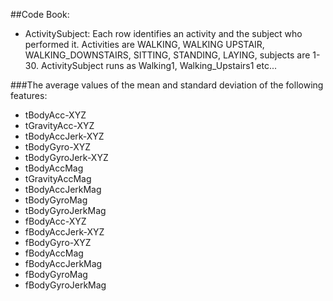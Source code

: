 ##Code Book:

- ActivitySubject: Each row identifies an activity and the subject who performed it. Activities are  WALKING, WALKING UPSTAIR, WALKING_DOWNSTAIRS, SITTING, STANDING, LAYING, subjects are 1-30. ActivitySubject runs as Walking1, Walking_Upstairs1 etc... 

###The average values of the mean and standard deviation of the following features:

- tBodyAcc-XYZ
- tGravityAcc-XYZ
- tBodyAccJerk-XYZ
- tBodyGyro-XYZ
- tBodyGyroJerk-XYZ
- tBodyAccMag
- tGravityAccMag
- tBodyAccJerkMag
- tBodyGyroMag
- tBodyGyroJerkMag
- fBodyAcc-XYZ
- fBodyAccJerk-XYZ
- fBodyGyro-XYZ
- fBodyAccMag
- fBodyAccJerkMag
- fBodyGyroMag
- fBodyGyroJerkMag